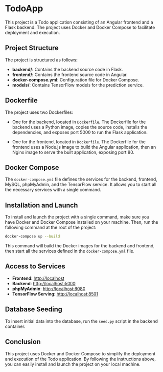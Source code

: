 # TodoApp

This project is a Todo application consisting of an Angular frontend and a Flask backend. The project uses Docker and Docker Compose to facilitate deployment and execution.

## Project Structure

The project is structured as follows:

- **backend/**: Contains the backend source code in Flask.
- **frontend/**: Contains the frontend source code in Angular.
- **docker-compose.yml**: Configuration file for Docker Compose.
- **models/**: Contains TensorFlow models for the prediction service.

## Dockerfile

The project uses two Dockerfiles:

- One for the backend, located in `Dockerfile`.
  The Dockerfile for the backend uses a Python image, copies the source code, installs the dependencies, and exposes port 5000 to run the Flask application.

- One for the frontend, located in `Dockerfile`.
  The Dockerfile for the frontend uses a Node.js image to build the Angular application, then an Nginx image to serve the built application, exposing port 80.

## Docker Compose

The `docker-compose.yml` file defines the services for the backend, frontend, MySQL, phpMyAdmin, and the TensorFlow service. It allows you to start all the necessary services with a single command.

## Installation and Launch

To install and launch the project with a single command, make sure you have Docker and Docker Compose installed on your machine. Then, run the following command at the root of the project:

```sh
docker-compose up --build
```

This command will build the Docker images for the backend and frontend, then start all the services defined in the `docker-compose.yml` file.

## Access to Services

- **Frontend**: [http://localhost](http://localhost)
- **Backend**: [http://localhost:5000](http://localhost:5000)
- **phpMyAdmin**: [http://localhost:8080](http://localhost:8080)
- **TensorFlow Serving**: [http://localhost:8501](http://localhost:8501)

## Database Seeding

To insert initial data into the database, run the `seed.py` script in the backend container.

## Conclusion

This project uses Docker and Docker Compose to simplify the deployment and execution of the Todo application. By following the instructions above, you can easily install and launch the project on your local machine.

